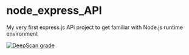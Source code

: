 # node_express_API

My very first express.js APi project to get familiar with Node.js runtime environment

[![DeepScan grade](https://deepscan.io/api/teams/23515/projects/26795/branches/854647/badge/grade.svg)](https://deepscan.io/dashboard#view=project&tid=23515&pid=26795&bid=854647)
